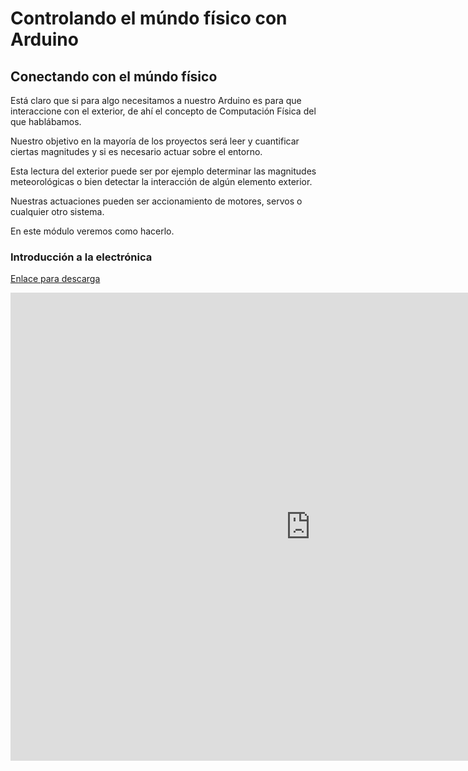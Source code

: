 # Controlando el múndo físico con Arduino


## Conectando con el múndo físico

Está claro que si para algo necesitamos a nuestro Arduino es para que interaccione con el exterior, de ahí el concepto de Computación Física del que hablábamos.

Nuestro objetivo en la mayoría de los proyectos será leer y cuantificar ciertas magnitudes y si es necesario actuar sobre el entorno.

Esta lectura del exterior puede ser por ejemplo determinar las magnitudes meteorológicas o bien detectar la interacción de algún
elemento exterior.

Nuestras actuaciones pueden ser accionamiento de motores, servos o cualquier otro sistema.

En este módulo veremos como hacerlo.

### Introducción a la electrónica

[Enlace para descarga](https://www.dropbox.com/s/heovmlqccxoc9ta/4.0%20-%20Introducci%C3%B3n%20a%20la%20electr%C3%B3nica.pdf?dl=0)

<iframe width="960" height="749" frameborder="0" webkitallowfullscreen="true" mozallowfullscreen="true" allowfullscreen="true" src="https://docs.google.com/presentation/embed?id=1mlXV-Wxtx7rHHfaTzzLYdnhHpBFAmaWu-jC891pyYyE&amp;start=false&amp;loop=false&amp;delayms=60000"></iframe>
